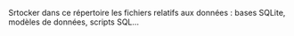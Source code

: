 Srtocker dans ce répertoire les fichiers relatifs aux données : bases SQLite, modèles de données, scripts SQL...
